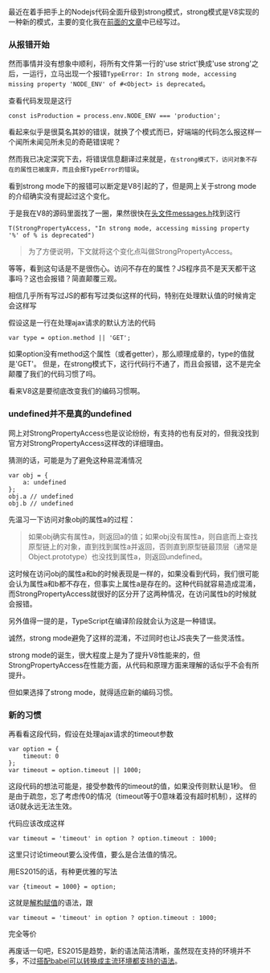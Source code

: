 最近在着手把手上的Nodejs代码全面升级到strong模式，strong模式是V8实现的一种新的模式，主要的变化我在[前面的文章](http://www.alloyteam.com/2015/06/strong-mode-jie-shao/)中已经写过。

### 从报错开始

然而事情并没有想象中顺利，将所有文件第一行的'use strict'换成'use strong'之后，一运行，立马出现一个报错`TypeError: In strong mode, accessing missing property 'NODE_ENV' of #<Object> is deprecated`。

查看代码发现是这行
```
const isProduction = process.env.NODE_ENV === 'production';
```

看起来似乎是很莫名其妙的错误，就换了个模式而已，好端端的代码怎么报这样一个闻所未闻见所未见的奇葩错误呢？

然而我已决定深究下去，将错误信息翻译过来就是，`在strong模式下，访问对象不存在的属性已被废弃，而且会报TypeError的错误`。

看到strong mode下的报错可以断定是V8引起的了，但是网上关于strong mode的介绍确实没有提起过这个变化。

于是我在V8的源码里面找了一圈，果然很快在[头文件messages.h](https://chromium.googlesource.com/v8/v8/+/refs/heads/lkgr/src/messages.h)找到这行
```
T(StrongPropertyAccess, "In strong mode, accessing missing property '%' of % is deprecated")
```
>为了方便说明，下文就将这个变化点叫做StrongPropertyAccess。

等等，看到这句话是不是很伤心。访问不存在的属性？JS程序员不是天天都干这事吗？这也会报错？简直颠覆三观。

相信几乎所有写过JS的都有写过类似这样的代码，特别在处理默认值的时候肯定会这样写

假设这是一行在处理ajax请求的默认方法的代码
```
var type = option.method || 'GET';
```

如果option没有method这个属性（或者getter），那么顺理成章的，type的值就是'GET'。
但是，在strong模式下，这行代码行不通了，而且会报错，这不是完全颠覆了我们的代码习惯了吗。

看来V8这是要彻底改变我们的编码习惯啊。

### undefined并不是真的undefined

网上对StrongPropertyAccess也是议论纷纷，有支持的也有反对的，但我没找到官方对StrongPropertyAccess这样改的详细理由。

猜测的话，可能是为了避免这种易混淆情况
```
var obj = {
    a: undefined
};
obj.a // undefined
obj.b // undefined
```
先温习一下访问对象obj的属性a的过程：
>如果obj确实有属性a，则返回a的值；如果obj没有属性a，则自底而上查找原型链上的对象，直到找到属性a并返回，否则直到原型链最顶层（通常是Object.prototype）也没找到属性a，则返回undefined。

这时候在访问obj的属性a和b的时候表现是一样的，如果没看到代码，我们很可能会认为属性a和b都不存在，但事实上属性a是存在的。这种代码就容易造成混淆，而StrongPropertyAccess就很好的区分开了这两种情况，在访问属性b的时候就会报错。

另外值得一提的是，TypeScript在编译阶段就会认为这是一种错误。

诚然，strong mode避免了这样的混淆，不过同时也让JS丧失了一些灵活性。

strong mode的诞生，很大程度上是为了提升V8性能来的，但StrongPropertyAccess在性能方面，从代码和原理方面来理解的话似乎不会有所提升。

但如果选择了strong mode，就得适应新的编码习惯。

### 新的习惯

再看看这段代码，假设在处理ajax请求的timeout参数
```
var option = {
    timeout: 0
};
var timeout = option.timeout || 1000;
```
这段代码的想法可能是，接受参数传的timeout的值，如果没传则默认是1秒。
但是由于疏忽，忘了考虑传0的情况（timeout等于0意味着没有超时机制），这样的话0就永远无法生效。

代码应该改成这样
```
var timeout = 'timeout' in option ? option.timeout : 1000;
```
这里只讨论timeout要么没传值，要么是合法值的情况。

用ES2015的话，有种更优雅的写法
```
var {timeout = 1000} = option;
```
这就是[解构赋值](https://developer.mozilla.org/zh-CN/docs/Web/JavaScript/Reference/Operators/Destructuring_assignment)的语法，跟
```
var timeout = 'timeout' in option ? option.timeout : 1000;
```
完全等价

再废话一句吧，ES2015是趋势，新的语法简洁清晰，虽然现在支持的环境并不多，不过[搭配babel可以转换成主流环境都支持的语法](http://www.alloyteam.com/2015/08/its-time-to-use-es2015/)。